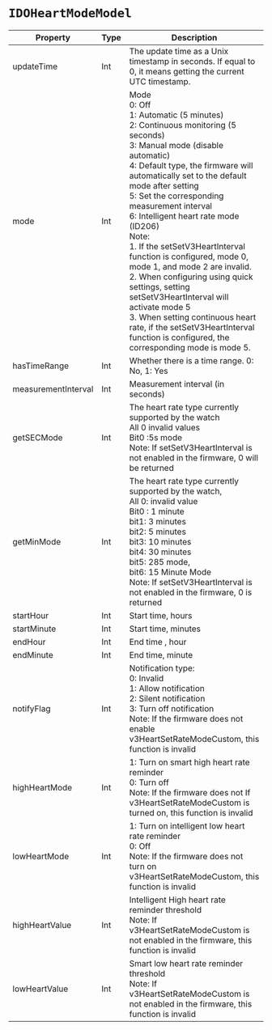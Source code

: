 # `IDOHeartModeModel`

| Property | Type | Description |
| ----------- | ------- | ------------ |
| updateTime | Int | The update time as a Unix timestamp in seconds. If equal to 0, it means getting the current UTC timestamp. |
| mode | Int | Mode<br/>0: Off<br/>1: Automatic (5 minutes)<br/>2: Continuous monitoring (5 seconds)<br/>3: Manual mode (disable automatic) <br/>4: Default type, the firmware will automatically set to the default mode after setting<br/>5: Set the corresponding measurement interval<br/>6: Intelligent heart rate mode (ID206)<br/>Note:<br/> 1. If the setSetV3HeartInterval function is configured, mode 0, mode 1, and mode 2 are invalid. <br/>2. When configuring using quick settings, setting setSetV3HeartInterval will activate mode 5<br/>3. When setting continuous heart rate, if the setSetV3HeartInterval function is configured, the corresponding mode is mode 5. <br/> |
| hasTimeRange | Int | Whether there is a time range. 0: No, 1: Yes |
| measurementInterval | Int | Measurement interval (in seconds) |
| getSECMode | Int | The heart rate type currently supported by the watch<br/>All 0 invalid values<br/>Bit0 :5s mode<br/>Note: If setSetV3HeartInterval is not enabled in the firmware, 0 will be returned<br/> |
| getMinMode | Int | The heart rate type currently supported by the watch,<br/>All 0: invalid value<br/>Bit0 : 1 minute<br/>bit1: 3 minutes<br/>bit2: 5 minutes<br/>bit3: 10 minutes<br/>bit4: 30 minutes<br/>bit5: 285 mode,<br/>bit6: 15 Minute Mode<br/>Note: If setSetV3HeartInterval is not enabled in the firmware, 0 is returned |
| startHour | Int | Start time, hours | 
 | startMinute | Int | Start time, minutes | 
 | endHour | Int | End time , hour |
| endMinute | Int | End time, minute |
| notifyFlag | Int | Notification type:<br/>0: Invalid<br/>1: Allow notification<br/>2: Silent notification<br/> 3: Turn off notification<br/>Note: If the firmware does not enable v3HeartSetRateModeCustom, this function is invalid |
| highHeartMode | Int | 1: Turn on smart high heart rate reminder<br/>0: Turn off<br/>Note: If the firmware does not If v3HeartSetRateModeCustom is turned on, this function is invalid |
| lowHeartMode | Int | 1: Turn on intelligent low heart rate reminder<br/>0: Off<br/>Note: If the firmware does not turn on v3HeartSetRateModeCustom, this function is invalid|
| highHeartValue | Int | Intelligent High heart rate reminder threshold<br/>Note: If v3HeartSetRateModeCustom is not enabled in the firmware, this function is invalid |
| lowHeartValue | Int | Smart low heart rate reminder threshold<br/>Note: If v3HeartSetRateModeCustom is not enabled in the firmware, this function is invalid|
 